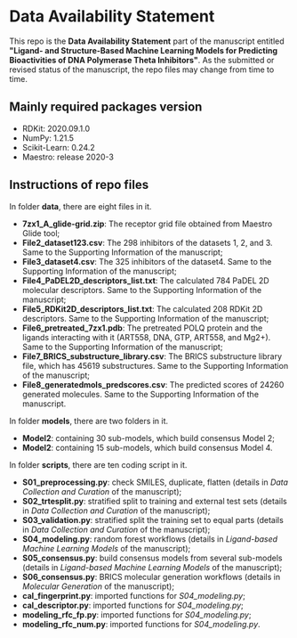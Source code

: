 # Data Availability Statement

This repo is the **Data Availability Statement** part of the manuscript entitled **"Ligand- and Structure-Based Machine Learning Models for Predicting Bioactivities of DNA Polymerase Theta Inhibitors"**. As the submitted or revised status of the manuscript, the repo files may change  from time to time.

## Mainly required packages version

 - RDKit: 2020.09.1.0
 - NumPy: 1.21.5
 - Scikit-Learn: 0.24.2
 - Maestro: release 2020-3

## Instructions of repo files

In folder **data**, there are eight files in it.

 - **7zx1_A_glide-grid.zip**: The receptor grid file obtained from Maestro Glide tool;
 - **File2_dataset123.csv**: The 298 inhibitors of the datasets 1, 2, and 3. Same to the Supporting Information of the manuscript;
 - **File3_dataset4.csv**: The 325 inhibitors of the dataset4. Same to the Supporting Information of the manuscript;
 - **File4_PaDEL2D_descriptors_list.txt**: The calculated 784 PaDEL 2D molecular descriptors. Same to the Supporting Information of the manuscript;
 - **File5_RDKit2D_descriptors_list.txt**: The calculated 208 RDKit 2D descriptors. Same to the Supporting Information of the manuscript;
 - **File6_pretreated_7zx1.pdb**: The pretreated POLQ protein and the ligands interacting with it (ART558, DNA, GTP, ART558, and Mg2+). Same to the Supporting Information of the manuscript;
 - **File7_BRICS_substructure_library.csv**: The BRICS substructure library file, which has 45619 substructures. Same to the Supporting Information of the manuscript;
 - **File8_generatedmols_predscores.csv**: The predicted scores of 24260 generated molecules. Same to the Supporting Information of the manuscript.

In folder **models**, there are two folders in it.

 - **Model2**: containing 30 sub-models, which build consensus Model 2;
 - **Model2**: containing 15 sub-models, which build consensus Model 4.

In folder **scripts**, there are ten coding script in it.

 - **S01_preprocessing.py**: check SMILES, duplicate, flatten (details in *Data Collection and Curation* of the manuscript);
 - **S02_trtesplit.py**: stratified split to training and external test sets (details in *Data Collection and Curation* of the manuscript);
 - **S03_validation.py**: stratified split the training set to equal parts (details in *Data Collection and Curation* of the manuscript);
 - **S04_modeling.py**: random forest workflows (details in *Ligand-based Machine Learning Models* of the manuscript);
 - **S05_consensus.py**: build consensus models from several sub-models (details in *Ligand-based Machine Learning Models* of the manuscript);
 - **S06_consensus.py**: BRICS molecular generation workflows (details in *Molecular Generation* of the manuscript);
 - **cal_fingerprint.py**: imported functions for *S04_modeling.py*;
 - **cal_descriptor.py**: imported functions for *S04_modeling.py*;
 - **modeling_rfc_fp.py**: imported functions for *S04_modeling.py*;
 - **modeling_rfc_num.py**: imported functions for *S04_modeling.py*.

